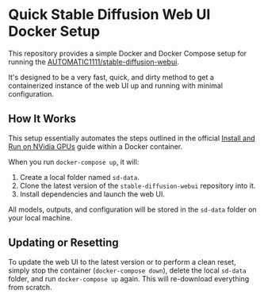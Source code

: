 # Quick Stable Diffusion Web UI Docker Setup

This repository provides a simple Docker and Docker Compose setup for running the [AUTOMATIC1111/stable-diffusion-webui](https://github.com/AUTOMATIC1111/stable-diffusion-webui).

It's designed to be a very fast, quick, and dirty method to get a containerized instance of the web UI up and running with minimal configuration.

## How It Works

This setup essentially automates the steps outlined in the official [Install and Run on NVidia GPUs](https://github.com/AUTOMATIC1111/stable-diffusion-webui/wiki/Install-and-Run-on-NVidia-GPUs) guide within a Docker container.

When you run `docker-compose up`, it will:
1.  Create a local folder named `sd-data`.
2.  Clone the latest version of the `stable-diffusion-webui` repository into it.
3.  Install dependencies and launch the web UI.

All models, outputs, and configuration will be stored in the `sd-data` folder on your local machine.

## Updating or Resetting

To update the web UI to the latest version or to perform a clean reset, simply stop the container (`docker-compose down`), delete the local `sd-data` folder, and run `docker-compose up` again. This will re-download everything from scratch.
